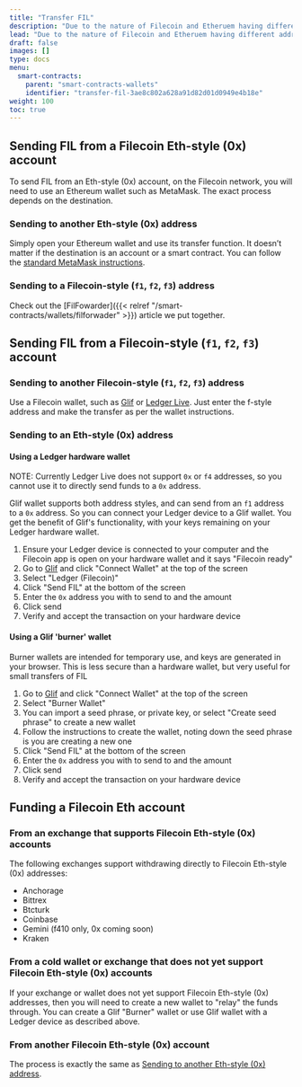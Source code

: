 ```yaml
---
title: "Transfer FIL"
description: "Due to the nature of Filecoin and Etheruem having different address types in the Filecoin network, the process for transfering FIL between addresses can be a bit nuanced. This page explains the process for transferring FIL."
lead: "Due to the nature of Filecoin and Etheruem having different address types in the Filecoin network, the process for transfering FIL between addresses can be a bit nuanced. This page explains the process for transferring FIL."
draft: false
images: []
type: docs
menu:
  smart-contracts:
    parent: "smart-contracts-wallets"
    identifier: "transfer-fil-3ae8c802a628a91d82d01d0949e4b18e"
weight: 100
toc: true
---
```


## Sending FIL from a Filecoin Eth-style (0x) account

To send FIL from an Eth-style (0x) account, on the Filecoin network, you will need to use an Ethereum wallet such as MetaMask. The exact process depends on the destination. 

### Sending to another Eth-style (0x) address

Simply open your Ethereum wallet and use its transfer function. It doesn’t matter if the destination is an account or a smart contract. You can follow the [standard MetaMask instructions](https://support.metamask.io/hc/en-us/articles/360015488931-How-to-send-tokens-from-your-MetaMask-wallet).

### Sending to a Filecoin-style (`f1`, `f2`, `f3`) address

Check out the [FilFowarder]({{< relref "/smart-contracts/wallets/filforwader" >}}) article we put together.

## Sending FIL from a Filecoin-style (`f1`, `f2`, `f3`) account

### Sending to another Filecoin-style (`f1`, `f2`, `f3`) address

Use a Filecoin wallet, such as [Glif](https://glif.io) or [Ledger Live](https://www.ledger.com/ledger-live). Just enter the f-style address and make the transfer as per the wallet instructions.

### Sending to an Eth-style (0x) address

#### Using a Ledger hardware wallet

NOTE: Currently Ledger Live does not support `0x` or `f4` addresses, so you cannot use it to directly send funds to a `0x` address.

Glif wallet supports both address styles, and can send from an `f1` address to a `0x` address. So you can connect your Ledger device to a Glif wallet. You get the benefit of Glif's functionality, with your keys remaining on your Ledger hardware wallet.

1. Ensure your Ledger device is connected to your computer and the Filecoin app is open on your hardware wallet and it says "Filecoin ready"
2. Go to [Glif](https://glif.io) and click "Connect Wallet" at the top of the screen
3. Select "Ledger (Filecoin)"
4. Click "Send FIL" at the bottom of the screen
5. Enter the `0x` address you with to send to and the amount
6. Click send
7. Verify and accept the transaction on your hardware device

#### Using a Glif 'burner' wallet

Burner wallets are intended for temporary use, and keys are generated in your browser. This is less secure than a hardware wallet, but very useful for small transfers of FIL

1. Go to [Glif](https://glif.io) and click "Connect Wallet" at the top of the screen
2. Select "Burner Wallet"
3. You can import a seed phrase, or private key, or select "Create seed phrase" to create a new wallet
4. Follow the instructions to create the wallet, noting down the seed phrase is you are creating a new one
5. Click "Send FIL" at the bottom of the screen
6. Enter the `0x` address you with to send to and the amount
7. Click send
8. Verify and accept the transaction on your hardware device
 

## Funding a Filecoin Eth account

### From an exchange that supports Filecoin Eth-style (0x) accounts

The following exchanges support withdrawing directly to Filecoin Eth-style (0x) addresses:

- Anchorage
- Bittrex
- Btcturk
- Coinbase
- Gemini (f410 only, 0x coming soon)
- Kraken

### From a cold wallet or exchange that does not yet support Filecoin Eth-style (0x) accounts

If your exchange or wallet does not yet support Filecoin Eth-style (0x) addresses, then you will need to create a new wallet to "relay" the funds through. You can create a Glif "Burner" wallet or use Glif wallet with a Ledger device as described above. 

### From another Filecoin Eth-style (0x) account

The process is exactly the same as [Sending to another Eth-style (0x) address](#sending-to-another-eth-style-0x-address).
